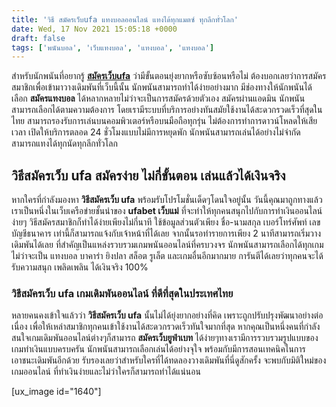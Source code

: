 ```yaml
---
title: 'วิธี สมัครเว็บufa แทงบอลออนไลน์ แทงได้ทุกแมตซ์ ทุกลีกทั่วโลก'
date: Wed, 17 Nov 2021 15:05:18 +0000
draft: false
tags: ['พนันบอล', 'เว็บแทงบอล', 'แทงบอล', 'แทงบอล']
---
```


สำหรับนักพนันที่อยากรู้ [**สมัครเว็บufa**](/archives/) ว่ามีขั้นตอนยุ่งยากหรือซับซ้อนหรือไม่ ต้องบอกเลยว่าการสมัครสมาชิกเพื่อเข้ามาวางเดิมพันที่เว็บนี้นั้น นักพนันสามารถทำได้ง่ายอย่างมาก มีช่องทางให้นักพนันได้เลือก **สมัครแทงบอล** ได้หลากหลายไม่ว่าจะเป็นการสมัครด้วยตัวเอง สมัครผ่านแอดมิน นักพนันสามารถเลือกได้ตามความต้องการ โดยเรามีระบบที่บริการอย่างทันสมัยใช้งานได้สะดวกรวดเร็วที่สุดในไทย สามารถรองรับการเล่นบนคอมพิวเตอร์หรือบนมือถือทุกรุ่น ไม่ต้องการทำการดาวน์โหลดให้เสียเวลา เปิดให้บริการตลอด 24 ชั่วโมงแบบไม่มีการหยุดพัก นักพนันสามารถเล่นได้อย่างไม่จำกัด สามารถแทงได้ทุกนัดทุกลีกทั่วโลก

**วิธีสมัครเว็บ ufa สมัครง่าย ไม่กี่ขั้นตอน เล่นแล้วได้เงินจริง**
-----------------------------------------------------------------

หากใครที่กำลังมองหา **วิธีสมัครเว็บ ufa** พร้อมรับโปรโมชั่นเด็ดๆโดนใจอยู่นั้น วันนี้คุณมาถูกทางแล้วเราเป็นหนึ่งในเว็บเครือข่ายชั้นนำของ **ufabet เว็บแม่** ที่จะทำให้ทุกคนสนุกไปกับการทำเงินออนไลน์ง่ายๆ วิธีสมัครสมาชิกก็ทำได้ง่ายเพียงไม่กี่นาที ใช้ข้อมูลส่วนตัวเพียง ชื่อ-นามสกุล เบอร์โทร์ศัพท์ เลขบัญชีธนาคาร เท่านี้ก็สามารถแจ้งกับเจ้าหน้าที่ได้เลย จากนั้นรอทำรายการเพียง 2 นาทีสามารถเริ่มวางเดิมพันได้เลย ที่สำคัญเป็นแหล่งรวบรวมเกมพนันออนไลน์ที่ครบวงจร นักพนันสามารถเลือกได้ทุกเกมไม่ว่าจะเป็น แทงบอล บาคาร่า ยิงปลา สล็อต รูเล็ต และเกมอื่นอีกมากมาย การันตีได้เลยว่าทุกคนจะได้รับความสนุก เพลิดเพลิน ได้เงินจริง 100%

### **วิธีสมัครเว็บ ufa เกมเดิมพันออนไลน์ ที่ดีที่สุดในประเทศไทย**

หลายคนคงเข้าใจแล้วว่า **วิธีสมัครเว็บ ufa** นั้นไม่ได้ยุ่งยากอย่างที่คิด เพราะถูกปรับปรุงพัฒนาอย่างต่อเนื่อง เพื่อให้เหล่าสมาชิกทุกคนเข้าใช้งานได้สะดวกรวดเร็วทันใจมากที่สุด หากคุณเป็นหนึ่งคนที่กำลังสนใจเกมเดิมพันออนไลน์ต่างๆก็สามารถ **สมัครเว็บยูฟ่าเบท** ได้ง่ายๆทางเรามีการรวบรวมรูปแบบของเกมทำเงินแบบครบครัน นักพนันสามารถเลือกเล่นได้อย่างจุใจ พร้อมกับมีการสอนเทคนิคในการเอาชนะเดิมพันอีกด้วย รับรองเลยว่าสำหรับใครที่ได้ทดลองวางเดิมพันที่นี่ดูสักครั้ง จะพบกับมิติใหม่ของเกมออนไลน์ ที่ทำเงินง่ายและไม่ว่าใครก็สามารถทำได้แน่นอน

\[ux\_image id="1640"\]